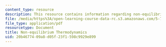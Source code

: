 ```yaml
---
content_type: resource
description: This resource contains information regarding non-equilibrium thermodynamics.
file: /media/https%3A/open-learning-course-data-rc.s3.amazonaws.com/5-72-statistical-mechanics-spring-2012/20b4677409a8d05f23f1598c9929e899_MIT5_72S12_master2.pdf
file_type: application/pdf
resourcetype: Document
title: Non-equilibrium Thermodynamics
uid: 20b46774-09a8-d05f-23f1-598c9929e899
---
```

